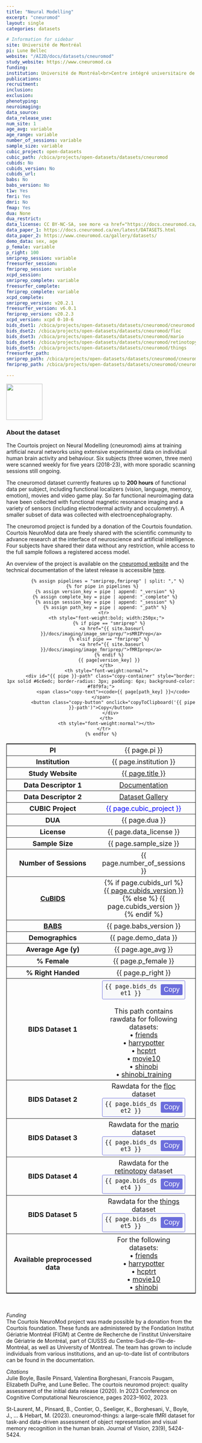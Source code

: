 ```yaml
---
title: "Neural Modelling"
excerpt: "cneuromod"
layout: single
categories: datasets

# Information for sidebar
site: Université de Montréal
pi: Lune Bellec
website: "/AI2D/docs/datasets/cneuromod"
study_website: https://www.cneuromod.ca
funding: 
institution: Université de Montréal<br>Centre intégré universitaire de santé et de services sociaux du Centre-Sud-de-l'Île-de-Montréal
publications: 
recruitment: 
inclusion: 
exclusion: 
phenotyping: 
neuroimaging: 
data_source: 
data_release_use: 
num_site: 1
age_avg: variable
age_range: variable
number_of_sessions: variable
sample_size: variable
cubic_project: open-datasets
cubic_path: /cbica/projects/open-datasets/datasets/cneuromod
cubids: No
cubids_version: No
cubids_url: 
babs: No
babs_version: No
t1w: Yes
fmri: Yes
dmri: No
fmap: Yes
dua: None
dua_restrict:
data_license: CC BY-NC-SA, see more <a href="https://docs.cneuromod.ca/en/latest/ACCESS.html">here</a>
data_paper_1: https://docs.cneuromod.ca/en/latest/DATASETS.html
data_paper_2: https://www.cneuromod.ca/gallery/datasets/
demo_data: sex, age
p_female: variable
p_right: 100
smriprep_session: variable
freesurfer_session:
fmriprep_session: variable
xcpd_session:
smriprep_complete: variable
freesurfer_complete:
fmriprep_complete: variable
xcpd_complete:
smriprep_version: v20.2.1
freesurfer_version: v6.0.1
fmriprep_version: v20.2.3
xcpd_version: xcpd 0-10-6
bids_dset1: /cbica/projects/open-datasets/datasets/cneuromod/cneuromod
bids_dset2: /cbica/projects/open-datasets/datasets/cneuromod/floc
bids_dset3: /cbica/projects/open-datasets/datasets/cneuromod/mario
bids_dset4: /cbica/projects/open-datasets/datasets/cneuromod/retinotopy
bids_dset5: /cbica/projects/open-datasets/datasets/cneuromod/things
freesurfer_path:
smriprep_path: /cbica/projects/open-datasets/datasets/cneuromod/cneuromod.processed/smriprep
fmriprep_path: /cbica/projects/open-datasets/datasets/cneuromod/cneuromod.processed/fmriprep

---
```

<div style="text-align: left;">
     <img src="{{ site.baseurl }}/assets/images/logos/cneuromod.png" style="width: auto; height: 10vw;" />
</div>

### About the dataset

The Courtois project on Neural Modelling (cneuromod) aims at training artificial neural networks using extensive experimental data on individual human brain activity and behaviour. Six subjects (three women, three men) were scanned weekly for five years (2018-23), with more sporadic scanning sessions still ongoing.

The cneuromod dataset currently features up to **200 hours** of functional data per subject, including functional localizers (vision, language, memory, emotion), movies and video game play. So far functional neuroimaging data have been collected with functional magnetic resonance imaging and a variety of sensors (including electrodermal activity and occulometry). A smaller subset of data was collected with electroencephalography.

The cneuromod project is funded by a donation of the Courtois foundation. Courtois NeuroMod data are freely shared with the scientific community to advance research at the interface of neuroscience and artificial intelligence. Four subjects have shared their data without any restriction, while access to the full sample follows a registered access model.

An overview of the project is available on the [cneuromod website](https://www.cneuromod.ca/) and the technical documentation of the latest release is accessible [here](https://docs.cneuromod.ca/en/latest/).

<div class="table" align="center">
  <table style="text-align:center; width:100%; font-size:18px; border:1px solid black">
    <tr>
      <th style="font-weight:bold; width:250px;">PI</th>
      <th style="font-weight:normal">{{ page.pi }}</th>
      <th style="font-weight:normal"></th>
    </tr>
    <tr>
      <th style="font-weight:bold; width:250px;">Institution</th>
      <th style="font-weight:normal">{{ page.institution }}</th>
      <th style="font-weight:normal"></th>
    </tr>
    <tr>
      <th style="font-weight:bold; width:250px;">Study Website</th>
      <th style="font-weight:normal"><a href="{{ page.study_website }}">{{ page.title }}</a></th>
      <th style="font-weight:normal"></th>
    </tr>
    <tr>
      <th style="font-weight:bold; width:250px;">Data Descriptor 1</th>
      <th style="font-weight:normal"><a href="{{ page.data_paper_1 }}">Documentation</a></th>
      <th style="font-weight:normal"></th>
    </tr>
    <tr>
      <th style="font-weight:bold; width:250px;">Data Descriptor 2</th>
      <th style="font-weight:normal"><a href="{{ page.data_paper_2 }}">Dataset Gallery</a></th>
      <th style="font-weight:normal"></th>
    </tr>
    <tr>
      <th style="font-weight:bold; width:250px;">CUBIC Project</th>
      <th style="font-weight:normal"><span style="color:blue;">{{ page.cubic_project }}</span></th>
      <th style="font-weight:normal"></th>
    </tr>
    <tr>
      <th style="font-weight:bold; width:250px;">DUA</th>
      <th style="font-weight:normal">{{ page.dua }}</th>
      <th style="font-weight:normal"></th>
    </tr>
    <tr>
      <th style="font-weight:bold; width:250px;">License</th>
      <th style="font-weight:normal">{{ page.data_license }}</th>
      <th style="font-weight:normal"></th>
    </tr>
    <tr>
      <th style="font-weight:bold; width:250px;">Sample Size</th>
      <th style="font-weight:normal">{{ page.sample_size }}</th>
      <th style="font-weight:normal"></th>
    </tr>
    <tr>
      <th style="font-weight:bold; width:250px;">Number of Sessions</th>
      <th style="font-weight:normal">{{ page.number_of_sessions }}</th>
      <th style="font-weight:normal"></th>
    </tr>
    <tr>
      <th style="font-weight:bold; width:250px;"><a href="{{ site.baseurl }}/docs/imaging/image_curation/">CuBIDS</a></th>
      <th style="font-weight:normal">
        {% if page.cubids_url %}
          <a href="{{ page.cubids_url }}">{{ page.cubids_version }}</a>
        {% else %}
          {{ page.cubids_version }}
        {% endif %}
      </th>
      <th style="font-weight:normal"></th>
    </tr>
    <tr>
      <th style="font-weight:bold; width:250px;"><a href="{{ site.baseurl }}/docs/imaging/image_babs/">BABS</a></th>
      <th style="font-weight:normal">{{ page.babs_version }}</th>
      <th style="font-weight:normal"></th>
    </tr>
    <tr>
      <th style="font-weight:bold; width:250px;">Demographics</th>
      <th style="font-weight:normal">{{ page.demo_data }}</th>
      <th style="font-weight:normal"></th>
    </tr>
    <tr>
      <th style="font-weight:bold; width:250px;">Average Age (y)</th>
      <th style="font-weight:normal">{{ page.age_avg }}</th>
      <th style="font-weight:normal"></th>
    </tr>
    <tr>
      <th style="font-weight:bold; width:250px;">% Female</th>
      <th style="font-weight:normal">{{ page.p_female }}</th>
      <th style="font-weight:normal"></th>
    </tr>
    <tr>
      <th style="font-weight:bold; width:250px;">% Right Handed</th>
      <th style="font-weight:normal">{{ page.p_right }}</th>
      <th style="font-weight:normal"></th>
    </tr>
    <tr>
      <th style="font-weight:bold; width:250px;">BIDS Dataset 1</th>
      <th style="font-weight:normal">
        <div id="bids-dataset-copy" class="copy-container" style="border: 1px solid #6c6edc; border-radius: 3px; padding: 6px; background-color: #f8f9fa;">
          <span class="copy-text"><code>{{ page.bids_dset1 }}</code></span>
          <button class="copy-button" onclick="copyToClipboard('bids-dataset-copy')">Copy</button>
        </div>
        <br>This path contains rawdata for following datasets:<br/>
        • <a href="https://docs.cneuromod.ca/en/latest/DATASETS.html#friends">friends</a><br/>
        • <a href="https://docs.cneuromod.ca/en/latest/DATASETS.html#harrypotter">harrypotter</a><br/>
        • <a href="https://docs.cneuromod.ca/en/latest/DATASETS.html#hcptrt">hcptrt</a><br/>
        • <a href="https://docs.cneuromod.ca/en/latest/DATASETS.html#movie10">movie10</a><br/>
        • <a href="https://docs.cneuromod.ca/en/latest/DATASETS.html#shinobi">shinobi</a><br/>
        • <a href="https://docs.cneuromod.ca/en/latest/DATASETS.html#shinobi-training">shinobi_training</a>
      </th>
      <th style="font-weight:normal"></th>
    </tr>
    <tr>
      <th style="font-weight:bold; width:250px;">BIDS Dataset 2</th>
      <th style="font-weight:normal">
        Rawdata for the <a href="https://docs.cneuromod.ca/en/latest/DATASETS.html#floc">floc</a> dataset
        <div id="bids-dataset2-copy" class="copy-container" style="border: 1px solid #6c6edc; border-radius: 3px; padding: 6px; background-color: #f8f9fa;">
          <span class="copy-text"><code>{{ page.bids_dset2 }}</code></span>
          <button class="copy-button" onclick="copyToClipboard('bids-dataset2-copy')">Copy</button>
        </div>
      </th>
      <th style="font-weight:normal"></th>
    </tr>
    <tr>
      <th style="font-weight:bold; width:250px;">BIDS Dataset 3</th>
      <th style="font-weight:normal">
        Rawdata for the <a href="https://docs.cneuromod.ca/en/latest/DATASETS.html#mario">mario</a> dataset
        <div id="bids-dataset3-copy" class="copy-container" style="border: 1px solid #6c6edc; border-radius: 3px; padding: 6px; background-color: #f8f9fa;">
          <span class="copy-text"><code>{{ page.bids_dset3 }}</code></span>
          <button class="copy-button" onclick="copyToClipboard('bids-dataset3-copy')">Copy</button>
        </div>
      </th>
      <th style="font-weight:normal"></th>
    </tr>
    <tr>
      <th style="font-weight:bold; width:250px;">BIDS Dataset 4</th>
      <th style="font-weight:normal">
        Rawdata for the <a href="https://docs.cneuromod.ca/en/latest/DATASETS.html#retinotopy">retinotopy</a> dataset
        <div id="bids-dataset4-copy" class="copy-container" style="border: 1px solid #6c6edc; border-radius: 3px; padding: 6px; background-color: #f8f9fa;">
          <span class="copy-text"><code>{{ page.bids_dset4 }}</code></span>
          <button class="copy-button" onclick="copyToClipboard('bids-dataset4-copy')">Copy</button>
        </div>
      </th>
      <th style="font-weight:normal"></th>
    </tr>
    <tr>
      <th style="font-weight:bold; width:250px;">BIDS Dataset 5</th>
      <th style="font-weight:normal">
        Rawdata for the <a href="https://docs.cneuromod.ca/en/latest/DATASETS.html#things">things</a> dataset
        <div id="bids-dataset5-copy" class="copy-container" style="border: 1px solid #6c6edc; border-radius: 3px; padding: 6px; background-color: #f8f9fa;">
          <span class="copy-text"><code>{{ page.bids_dset5 }}</code></span>
          <button class="copy-button" onclick="copyToClipboard('bids-dataset5-copy')">Copy</button>
        </div>
      </th>
      <th style="font-weight:normal"></th>
    </tr>
    <tr>
      <th style="font-weight:bold; width:250px;">Available preprocessed data</th>
      <th style="font-weight:normal">For the following datasets:<br/>
• <a href="https://docs.cneuromod.ca/en/latest/DATASETS.html#friends">friends</a><br/>
• <a href="https://docs.cneuromod.ca/en/latest/DATASETS.html#harrypotter">harrypotter</a><br/>
• <a href="https://docs.cneuromod.ca/en/latest/DATASETS.html#hcptrt">hcptrt</a><br/>
• <a href="https://docs.cneuromod.ca/en/latest/DATASETS.html#movie10">movie10</a><br/>
• <a href="https://docs.cneuromod.ca/en/latest/DATASETS.html#shinobi">shinobi</a></th>
      <th style="font-weight:normal"></th>
    </tr>

         {% assign pipelines = "smriprep,fmriprep" | split: "," %}
     {% for pipe in pipelines %}
       {% assign version_key = pipe | append: "_version" %}
       {% assign complete_key = pipe | append: "_complete" %}
       {% assign session_key = pipe | append: "_session" %}
       {% assign path_key = pipe | append: "_path" %}
      <tr>
        <th style="font-weight:bold; width:250px;">
          {% if pipe == "smriprep" %}
            <a href="{{ site.baseurl }}/docs/imaging/image_smriprep/">sMRIPrep</a>
          {% elsif pipe == "fmriprep" %}
            <a href="{{ site.baseurl }}/docs/imaging/image_fmriprep/">fMRIprep</a>
          {% endif %}
          {{ page[version_key] }}
        </th>
        <th style="font-weight:normal">
           <div id="{{ pipe }}-path" class="copy-container" style="border: 1px solid #6c6edc; border-radius: 3px; padding: 6px; background-color: #f8f9fa;">
             <span class="copy-text"><code>{{ page[path_key] }}</code></span>
             <button class="copy-button" onclick="copyToClipboard('{{ pipe }}-path')">Copy</button>
           </div>
        </th>
        <th style="font-weight:normal"></th>
      </tr>
    {% endfor %}
  </table>
</div>

<style>
.copy-container { display: flex; align-items: center; justify-content: space-between; gap: 10px; }
.copy-text { flex: 1; word-break: break-all; }
.copy-button {
  background-color: rgb(108, 110, 220);
  color: white;
  border: none;
  padding: 4px 8px;
  border-radius: 3px;
  cursor: pointer;
  font-size: 18px;
  white-space: nowrap;
  flex-shrink: 0;
}
.copy-button:hover { background-color: rgb(104, 106, 235); }
.copy-button:active { background-color: rgb(84, 86, 215); }
</style>

<script>
function showTab(tabName) {
  var tabType = tabName.indexOf('-dl') !== -1 ? 'datalad' : 'ephemeral';
  var tabContents = document.getElementsByClassName('tab-content');
  for (var i = 0; i < tabContents.length; i++) {
    tabContents[i].classList.remove('active');
  }
  var tabButtons = document.getElementsByClassName('tab-button');
  for (var j = 0; j < tabButtons.length; j++) {
    tabButtons[j].classList.remove('active');
  }
  if (tabType === 'datalad') {
    var dls = document.querySelectorAll('[id$="-dl"]');
    var dlButtons = document.querySelectorAll('[onclick*="-dl"]');
    dls.forEach(function(c) { c.classList.add('active'); });
    dlButtons.forEach(function(b) { b.classList.add('active'); });
  } else {
    var eph = document.querySelectorAll('[id$="-ephe"]');
    var epheButtons = document.querySelectorAll('[onclick*="-ephe"]');
    eph.forEach(function(c) { c.classList.add('active'); });
    epheButtons.forEach(function(b) { b.classList.add('active'); });
  }
}
function copyToClipboard(elementId) {
  var element = document.getElementById(elementId);
  var textToCopy = element.querySelector('.copy-text').textContent;
  var textarea = document.createElement('textarea');
  textarea.value = textToCopy;
  document.body.appendChild(textarea);
  textarea.select();
  document.execCommand('copy');
  document.body.removeChild(textarea);
  var button = element.querySelector('.copy-button');
  var originalText = button.textContent;
  button.textContent = 'Copied!';
  button.style.backgroundColor = '#28a745';
  setTimeout(function() {
    button.textContent = originalText;
    button.style.backgroundColor = 'rgb(108, 110, 220)';
  }, 1000);
}
</script>

<br>

*Funding*
<br>
The Courtois NeuroMod project was made possible by a donation from the Courtois foundation. These funds are administered by the Fondation Institut Gériatrie Montréal (FIGM) at Centre de Recherche de l’institut Universitaire de Gériatrie de Montréal, part of CIUSSS du Centre-Sud-de-l’île-de-Montréal, as well as University of Montreal. The team has grown to include individuals from various institutions, and an up-to-date list of contributors can be found in the documentation.

*Citations*
<br>
Julie Boyle, Basile Pinsard, Valentina Borghesani, Francois Paugam, Elizabeth DuPre, and Lune Bellec. The courtois neuromod project: quality assessment of the initial data release (2020). In 2023 Conference on Cognitive Computational Neuroscience, pages 2023–1602, 2023.

St-Laurent, M., Pinsard, B., Contier, O., Seeliger, K., Borghesani, V., Boyle, J., ... & Hebart, M. (2023). cneuromod-things: a large-scale fMRI dataset for task-and data-driven assessment of object representation and visual memory recognition in the human brain. Journal of Vision, 23(9), 5424-5424.